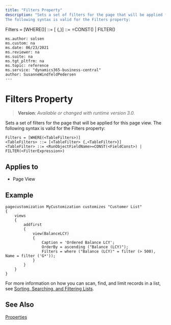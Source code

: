 ```yaml
---
title: "Filters Property"
description: "Sets a set of filters for the page that will be applied for this page view.
The following syntax is valid for the Filters property:

```
Filters = [WHERE(<TableFilters>)]
<TableFilters> ::= [<TableFilter> {,<TableFilter>}]
<TableFilter> ::= <RunObjectFieldName>=CONST(<FieldConst>) | FILTER(<FilterExpression>)
```"
ms.author: solsen
ms.custom: na
ms.date: 06/23/2021
ms.reviewer: na
ms.suite: na
ms.tgt_pltfrm: na
ms.topic: reference
ms.service: "dynamics365-business-central"
author: SusanneWindfeldPedersen
---
```

[//]: # (START>DO_NOT_EDIT)
[//]: # (IMPORTANT:Do not edit any of the content between here and the END>DO_NOT_EDIT.)
[//]: # (Any modifications should be made in the .xml files in the ModernDev repo.)
# Filters Property
> **Version**: _Available or changed with runtime version 3.0._

Sets a set of filters for the page that will be applied for this page view.
The following syntax is valid for the Filters property:

```
Filters = [WHERE(<TableFilters>)]
<TableFilters> ::= [<TableFilter> {,<TableFilter>}]
<TableFilter> ::= <RunObjectFieldName>=CONST(<FieldConst>) | FILTER(<FilterExpression>)
```

## Applies to
-   Page View

[//]: # (IMPORTANT: END>DO_NOT_EDIT)

## Example

```AL
pagecustomization MyCustomization customizes "Customer List"
{
    views
    {
        addfirst
        {
            view(BalanceLCY)
            {
                Caption = 'Ordered Balance LCY';
                OrderBy = ascending ("Balance (LCY)");
                Filters = where ("Balance (LCY)" = filter (> 500), Name = filter ('G*'));
            }
        }
    }
}

```

For more information on how you can scan, find, and limit records in a list, see [Sorting, Searching, and Filtering Lists](/dynamics365/business-central/ui-enter-criteria-filters). 
  
## See Also

[Properties](devenv-properties.md)